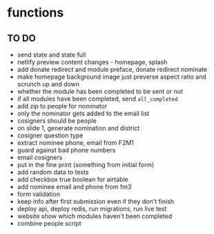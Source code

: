 # functions

## TO DO

- send state and state full
- netlify preview content changes - homepage, splash
- add donate redirect and module preface, donate redirect nominate
- make homepage background image just preverse aspect ratio and scrunch up and down
- whether the module has been completed to be sent or not
- if all modules have been completed, send `all_completed`
- add zip to people for nominator
- only the nominator gets added to the email list
- cosigners should be people
- on slide 1, generate nomination and district
- cosigner question type
- extract nominee phone, email from F2M1
- guard against bad phone numbers
- email cosigners
- put in the fine print (something from initial form)
- add random data to tests
- add checkbox true boolean for airtable
- add nominee email and phone from fm3
- form validation
- keep info after first submission even if they don't finish
- deploy api, deploy redis, run migrations, run live test
- website show which modules haven't been completed
- combine people script
